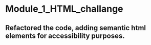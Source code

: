 # Module_1_HTML_challange

## Refactored the code, adding semantic html elements for accessibility purposes.
